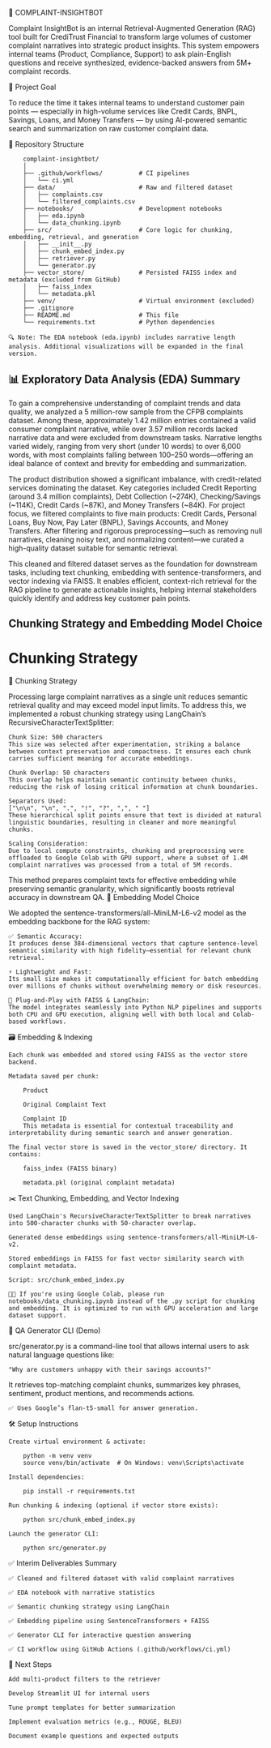 🧠 COMPLAINT-INSIGHTBOT

Complaint InsightBot is an internal Retrieval-Augmented Generation (RAG) tool built for CrediTrust Financial to transform large volumes of customer complaint narratives into strategic product insights. This system empowers internal teams (Product, Compliance, Support) to ask plain-English questions and receive synthesized, evidence-backed answers from 5M+ complaint records.

🚀 Project Goal

To reduce the time it takes internal teams to understand customer pain points — especially in high-volume services like Credit Cards, BNPL, Savings, Loans, and Money Transfers — by using AI-powered semantic search and summarization on raw customer complaint data.

📁 Repository Structure

        complaint-insightbot/
        │
        ├── .github/workflows/          # CI pipelines
        │   └── ci.yml
        ├── data/                       # Raw and filtered dataset
        │   ├── complaints.csv
        │   └── filtered_complaints.csv
        ├── notebooks/                  # Development notebooks
        │   ├── eda.ipynb
        │   └── data_chunking.ipynb
        ├── src/                        # Core logic for chunking, embedding, retrieval, and generation
        │   ├── __init__.py
        │   ├── chunk_embed_index.py
        │   ├── retriever.py
        │   └── generator.py
        ├── vector_store/               # Persisted FAISS index and metadata (excluded from GitHub)
        │   ├── faiss_index
        │   └── metadata.pkl
        ├── venv/                       # Virtual environment (excluded)
        ├── .gitignore
        ├── README.md                   # This file
        └── requirements.txt            # Python dependencies

    🔍 Note: The EDA notebook (eda.ipynb) includes narrative length analysis. Additional visualizations will be expanded in the final version.

## 📊 Exploratory Data Analysis (EDA) Summary

To gain a comprehensive understanding of complaint trends and data quality, we analyzed a 5 million-row sample from the CFPB complaints dataset. Among these, approximately 1.42 million entries contained a valid consumer complaint narrative, while over 3.57 million records lacked narrative data and were excluded from downstream tasks. Narrative lengths varied widely, ranging from very short (under 10 words) to over 6,000 words, with most complaints falling between 100–250 words—offering an ideal balance of context and brevity for embedding and summarization.

The product distribution showed a significant imbalance, with credit-related services dominating the dataset. Key categories included Credit Reporting (around 3.4 million complaints), Debt Collection (~274K), Checking/Savings (~114K), Credit Cards (~87K), and Money Transfers (~84K). For project focus, we filtered complaints to five main products: Credit Cards, Personal Loans, Buy Now, Pay Later (BNPL), Savings Accounts, and Money Transfers. After filtering and rigorous preprocessing—such as removing null narratives, cleaning noisy text, and normalizing content—we curated a high-quality dataset suitable for semantic retrieval.

This cleaned and filtered dataset serves as the foundation for downstream tasks, including text chunking, embedding with sentence-transformers, and vector indexing via FAISS. It enables efficient, context-rich retrieval for the RAG pipeline to generate actionable insights, helping internal stakeholders quickly identify and address key customer pain points.
## Chunking Strategy and Embedding Model Choice
# Chunking Strategy
🔹 Chunking Strategy

Processing large complaint narratives as a single unit reduces semantic retrieval quality and may exceed model input limits. To address this, we implemented a robust chunking strategy using LangChain’s RecursiveCharacterTextSplitter:

    Chunk Size: 500 characters
    This size was selected after experimentation, striking a balance between context preservation and compactness. It ensures each chunk carries sufficient meaning for accurate embeddings.

    Chunk Overlap: 50 characters
    This overlap helps maintain semantic continuity between chunks, reducing the risk of losing critical information at chunk boundaries.

    Separators Used:
    ["\n\n", "\n", ".", "!", "?", ",", " "]
    These hierarchical split points ensure that text is divided at natural linguistic boundaries, resulting in cleaner and more meaningful chunks.

    Scaling Consideration:
    Due to local compute constraints, chunking and preprocessing were offloaded to Google Colab with GPU support, where a subset of 1.4M complaint narratives was processed from a total of 5M records.

This method prepares complaint texts for effective embedding while preserving semantic granularity, which significantly boosts retrieval accuracy in downstream QA.
🔹 Embedding Model Choice

We adopted the sentence-transformers/all-MiniLM-L6-v2 model as the embedding backbone for the RAG system:

    ✅ Semantic Accuracy:
    It produces dense 384-dimensional vectors that capture sentence-level semantic similarity with high fidelity—essential for relevant chunk retrieval.

    ⚡ Lightweight and Fast:
    Its small size makes it computationally efficient for batch embedding over millions of chunks without overwhelming memory or disk resources.

    🧠 Plug-and-Play with FAISS & LangChain:
    The model integrates seamlessly into Python NLP pipelines and supports both CPU and GPU execution, aligning well with both local and Colab-based workflows.

🗃️ Embedding & Indexing

    Each chunk was embedded and stored using FAISS as the vector store backend.

    Metadata saved per chunk:

        Product

        Original Complaint Text

        Complaint ID
        This metadata is essential for contextual traceability and interpretability during semantic search and answer generation.

    The final vector store is saved in the vector_store/ directory. It contains:

        faiss_index (FAISS binary)

        metadata.pkl (original complaint metadata)
✂️ Text Chunking, Embedding, and Vector Indexing

    Used LangChain's RecursiveCharacterTextSplitter to break narratives into 500-character chunks with 50-character overlap.

    Generated dense embeddings using sentence-transformers/all-MiniLM-L6-v2.

    Stored embeddings in FAISS for fast vector similarity search with complaint metadata.

    Script: src/chunk_embed_index.py

    🧑‍💻 If you're using Google Colab, please run notebooks/data_chunking.ipynb instead of the .py script for chunking and embedding. It is optimized to run with GPU acceleration and large dataset support.

🧪 QA Generator CLI (Demo)

src/generator.py is a command-line tool that allows internal users to ask natural language questions like:

    "Why are customers unhappy with their savings accounts?"

It retrieves top-matching complaint chunks, summarizes key phrases, sentiment, product mentions, and recommends actions.

    ✅ Uses Google’s flan-t5-small for answer generation.

🛠️ Setup Instructions

    Create virtual environment & activate:

        python -m venv venv
        source venv/bin/activate  # On Windows: venv\Scripts\activate

    Install dependencies:

        pip install -r requirements.txt

    Run chunking & indexing (optional if vector store exists):

        python src/chunk_embed_index.py

    Launch the generator CLI:

        python src/generator.py

✅ Interim Deliverables Summary

    ✅ Cleaned and filtered dataset with valid complaint narratives

    ✅ EDA notebook with narrative statistics

    ✅ Semantic chunking strategy using LangChain

    ✅ Embedding pipeline using SentenceTransformers + FAISS

    ✅ Generator CLI for interactive question answering

    ✅ CI workflow using GitHub Actions (.github/workflows/ci.yml)

🔮 Next Steps

    Add multi-product filters to the retriever

    Develop Streamlit UI for internal users

    Tune prompt templates for better summarization

    Implement evaluation metrics (e.g., ROUGE, BLEU)

    Document example questions and expected outputs

